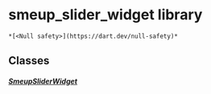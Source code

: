 


# smeup_slider_widget library






    *[<Null safety>](https://dart.dev/null-safety)*





## Classes

##### [SmeupSliderWidget](../smeup_widgets_smeup_slider_widget/SmeupSliderWidget-class.md)



 















